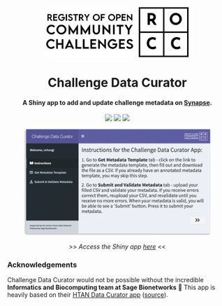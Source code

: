 <h1 align="center">
  <br>
  <img src="www/rocc_logo_black.png" height="115px">
  <br><br>
  Challenge Data Curator
  <br>
</h1>

<h4 align="center">
  A Shiny app to add and update challenge metadata on <a href="https://www.synapse.org/#!Synapse:syn22360302/" target="_blank">Synapse</a>.
</h4>

<p align="center">
  <img src="https://img.shields.io/maintenance/yes/2020?color=green&style=flat-square">
  <img src="https://img.shields.io/github/last-commit/vpchung/ROCC_data_curator?color=informational&style=flat-square">
  <img src="https://img.shields.io/github/issues-raw/vpchung/ROCC_data_curator?color=important&style=flat-square">
<p>

<p align="center">
  <img src="www/screenshot.png" alt="App Preview" width=85%> 
</p>

<p align="center">
  >> <em>Access the Shiny app <a href="https://shinypro.synapse.org/users/vchung/ROCC_data_curator/" target="_blank">here</a></em> <<
</p>


### Acknowledgements
Challenge Data Curator would not be possible without the incredible **Informatics and Biocomputing team at Sage Bionetworks** :star2: This app is heavily based on their [HTAN Data Curator app](https://shiny.synapse.org/users/spatil/HTAN_data_curator/) ([source](https://github.com/Sage-Bionetworks/HTAN_data_curator)).


